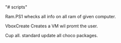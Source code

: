 "# scripts" 


Ram.PS1 whecks all info on all ram of given computer.


VboxCreate Creates a VM wil promt the user.

Cup all. standard update all choco packages.
